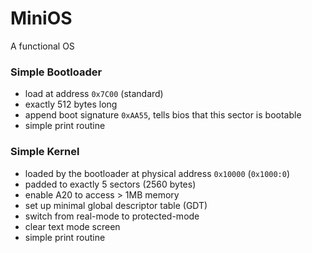 # MiniOS
A functional OS

### Simple Bootloader

- load at address `0x7C00` (standard)
- exactly 512 bytes long
- append boot signature `0xAA55`, tells bios that this sector is bootable
- simple print routine

### Simple Kernel

- loaded by the bootloader at physical address `0x10000` (`0x1000:0`)
- padded to exactly 5 sectors (2560 bytes)
- enable A20 to access > 1MB memory
- set up minimal global descriptor table (GDT)
- switch from real-mode to protected-mode
- clear text mode screen
- simple print routine